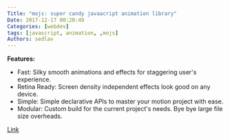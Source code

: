 ```yaml
---
Title: "mojs: super candy javaacript animation library"
Date: 2017-12-17 00:20:49
Categories: [webdev]
tags: [javascript, animation, ,mojs]
Authors: sedlav
---
```


**Features:**

* Fast: Silky smooth animations and effects for staggering user's experience.
* Retina Ready: Screen density independent effects look good on any device.
* Simple: Simple declarative APIs to master your motion project with ease.
* Modular: Custom build for the current project's needs. Bye bye large file size overheads.

[Link](http://mojs.io)
